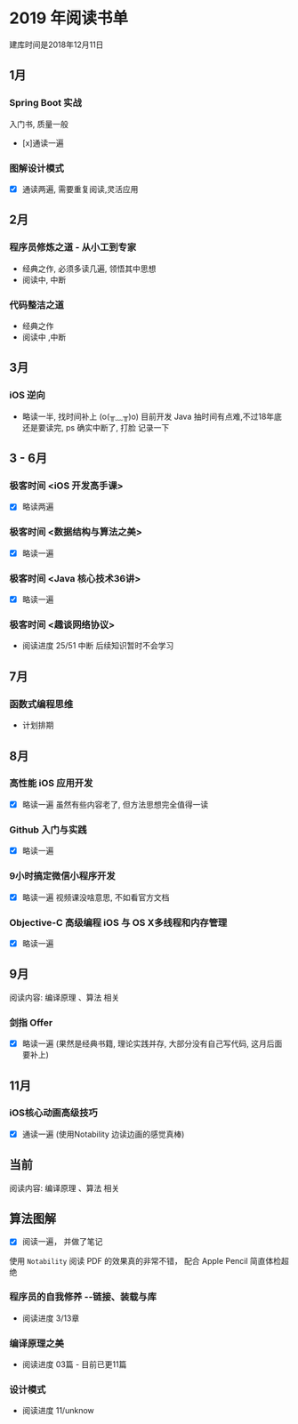 # 2019 年阅读书单

建库时间是2018年12月11日

## 1月

###  Spring Boot 实战

入门书, 质量一般

- [x]通读一遍

### 图解设计模式

- [x] 通读两遍, 需要重复阅读,灵活应用
    
## 2月

### 程序员修炼之道 - 从小工到专家
  
  - 经典之作, 必须多读几遍, 领悟其中思想
  - 阅读中, 中断
  
### 代码整洁之道

- 经典之作
- 阅读中 ,中断 
  
## 3月

### iOS 逆向

- 略读一半, 找时间补上 (o(╥﹏╥)o) 目前开发 Java
  抽时间有点难,不过18年底还是要读完, ps 确实中断了, 打脸 记录一下

## 3 - 6月

### 极客时间 <iOS 开发高手课> 

- [x] 略读两遍

### 极客时间 <数据结构与算法之美>

- [x] 略读一遍

### 极客时间 <Java 核心技术36讲>

- [x] 略读一遍

### 极客时间 <趣谈网络协议>

- 阅读进度 25/51 中断 后续知识暂时不会学习

## 7月

### 函数式编程思维

- 计划排期

## 8月

### 高性能 iOS 应用开发 

- [x] 略读一遍 虽然有些内容老了, 但方法思想完全值得一读

### Github 入门与实践

- [x] 略读一遍

### 9小时搞定微信小程序开发

- [x] 略读一遍 视频课没啥意思, 不如看官方文档

### Objective-C 高级编程 iOS 与 OS X多线程和内存管理

- [x] 略读一遍

## 9月

阅读内容: 编译原理 、算法 相关

### 剑指 Offer 

- [x] 略读一遍 (果然是经典书籍, 理论实践并存, 大部分没有自己写代码, 这月后面要补上)

## 11月

### iOS核心动画高级技巧

- [x] 通读一遍 (使用Notability 边读边画的感觉真棒)

## 当前

阅读内容: 编译原理 、算法 相关


## 算法图解

- [x] 阅读一遍， 并做了笔记

使用 `Notability` 阅读 PDF 的效果真的非常不错， 配合 Apple Pencil 简直体检超绝

### 程序员的自我修养 --链接、装载与库

-  阅读进度 3/13章 

### 编译原理之美

- 阅读进度 03篇 - 目前已更11篇

### 设计模式

-  阅读进度 11/unknow

